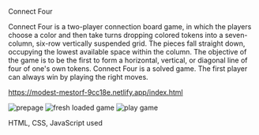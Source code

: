 Connect Four

Connect Four is a two-player connection board game, in which the players choose a color and then take turns dropping colored tokens into a seven-column, six-row vertically suspended grid. The pieces fall straight down, occupying the lowest available space within the column. The objective of the game is to be the first to form a horizontal, vertical, or diagonal line of four of one's own tokens. Connect Four is a solved game. The first player can always win by playing the right moves.

https://modest-mestorf-9cc18e.netlify.app/index.html

![prepage](https://i.imgur.com/kWVvqUS.png)
![fresh loaded game](https://i.imgur.com/kVixn8P.png)
![play game](https://i.imgur.com/A0DOzfj.png)

HTML, CSS, JavaScript used


